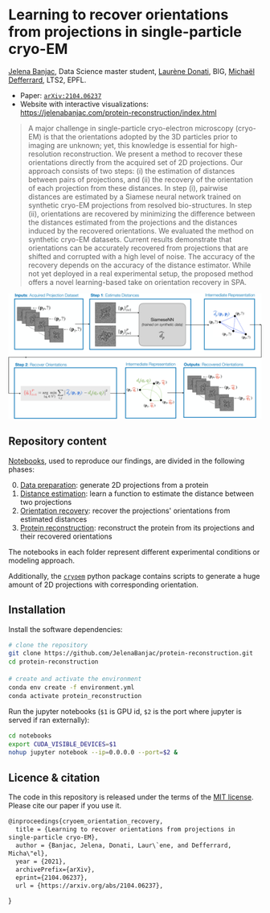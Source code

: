 # Learning to recover orientations from projections in single-particle cryo-EM

[Jelena Banjac](https://jelenabanjac.com), Data Science master student,
[Laurène Donati](https://people.epfl.ch/laurene.donati), BIG,
[Michaël Defferrard](https://deff.ch/), LTS2, EPFL.

* Paper: [`arXiv:2104.06237`](https://arxiv.org/abs/2104.06237)
* Website with interactive visualizations: <https://jelenabanjac.com/protein-reconstruction/index.html>

> A major challenge in single-particle cryo-electron microscopy (cryo-EM) is that the orientations adopted by the 3D particles prior to imaging are unknown; yet, this knowledge is essential for high-resolution reconstruction.
> We present a method to recover these orientations directly from the acquired set of 2D projections.
> Our approach consists of two steps: (i) the estimation of distances between pairs of projections, and (ii) the recovery of the orientation of each projection from these distances.
> In step (i), pairwise distances are estimated by a Siamese neural network trained on synthetic cryo-EM projections from resolved bio-structures.
> In step (ii), orientations are recovered by minimizing the difference between the distances estimated from the projections and the distances induced by the recovered orientations.
> We evaluated the method on synthetic cryo-EM datasets.
> Current results demonstrate that orientations can be accurately recovered from projections that are shifted and corrupted with a high level of noise.
> The accuracy of the recovery depends on the accuracy of the distance estimator.
> While not yet deployed in a real experimental setup, the proposed method offers a novel learning-based take on orientation recovery in SPA.

![two-step method](images/schematic_method_overview-1.jpg)

## Repository content

[Notebooks](./notebooks), used to reproduce our findings, are divided in the following phases:

0. [Data preparation](https://jelenabanjac.com/protein-reconstruction/phase0_intro.html): generate 2D projections from a protein
1. [Distance estimation](https://jelenabanjac.com/protein-reconstruction/phase1_intro.html): learn a function to estimate the distance between two projections
2. [Orientation recovery](https://jelenabanjac.com/protein-reconstruction/phase2_intro.html): recover the projections' orientations from estimated distances
3. [Protein reconstruction](https://jelenabanjac.com/protein-reconstruction/phase3_intro.html): reconstruct the protein from its projections and their recovered orientations

The notebooks in each folder represent different experimental conditions or modeling approach.

Additionally, the [`cryoem`](./cryoem) python package contains scripts to generate a huge amount of 2D projections with corresponding orientation.

## Installation

Install the software dependencies:
```bash
# clone the repository
git clone https://github.com/JelenaBanjac/protein-reconstruction.git
cd protein-reconstruction

# create and activate the environment
conda env create -f environment.yml
conda activate protein_reconstruction
```

Run the jupyter notebooks (`$1` is GPU id, `$2` is the port where jupyter is served if ran externally):
```bash
cd notebooks
export CUDA_VISIBLE_DEVICES=$1
nohup jupyter notebook --ip=0.0.0.0 --port=$2 &
```

## Licence & citation

The code in this repository is released under the terms of the [MIT license](LICENSE).
Please cite our paper if you use it.

```
@inproceedings{cryoem_orientation_recovery,
  title = {Learning to recover orientations from projections in single-particle cryo-EM},
  author = {Banjac, Jelena, Donati, Laur\`ene, and Defferrard, Micha\"el},
  year = {2021},
  archivePrefix={arXiv},
  eprint={2104.06237},
  url = {https://arxiv.org/abs/2104.06237},
```
}
